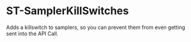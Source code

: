 # ST-SamplerKillSwitches
Adds a killswitch to samplers, so you can prevent them from even getting sent into the API Call.
